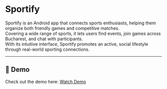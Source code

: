 # Sportify

Sportify is an Android app that connects sports enthusiasts, helping them organize both friendly games and competitive matches.  
Covering a wide range of sports, it lets users find events, join games across Bucharest, and chat with participants.  
With its intuitive interface, Sportify promotes an active, social lifestyle through real-world sporting connections.

---

## 📱 Demo

Check out the demo here: [Watch Demo](https://drive.google.com/file/d/1YBVuhG1axHm5U615q4nK1jAZxKrNoEeD/view)
